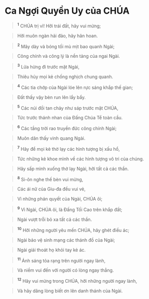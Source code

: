 

# Ca Ngợi Quyền Uy của CHÚA

> <sup><b>1</b></sup> CHÚA trị vì! Hỡi trái đất, hãy vui mừng;
>


> Hỡi muôn ngàn hải đảo, hãy hân hoan.
>


> <sup><b>2</b></sup> Mây dày và bóng tối mù mịt bao quanh Ngài;
>


> Công chính và công lý là nền tảng của ngai Ngài.
>


> <sup><b>3</b></sup> Lửa hừng đi trước mặt Ngài,
>


> Thiêu hủy mọi kẻ chống nghịch chung quanh.
>


> <sup><b>4</b></sup> Các tia chớp của Ngài lóe lên rực sáng khắp thế gian;
>


> Đất thấy vậy bèn run lên lẩy bẩy.
>


> <sup><b>5</b></sup> Các núi đồi tan chảy như sáp trước mặt CHÚA,
>


> Tức trước thánh nhan của Đấng Chúa Tể toàn cầu.
>


> <sup><b>6</b></sup> Các tầng trời rao truyền đức công chính Ngài;
>


> Muôn dân thấy vinh quang Ngài.
>


> <sup><b>7</b></sup> Hãy để mọi kẻ thờ lạy các hình tượng bị xấu hổ,
>


> Tức những kẻ khoe mình về các hình tượng vô tri của chúng.
>


> Hãy sấp mình xuống thờ lạy Ngài, hỡi tất cả các thần.
>


> <sup><b>8</b></sup> Si-ôn nghe thế bèn vui mừng,
>


> Các ái nữ của Giu-đa đều vui vẻ,
>


> Vì những phán quyết của Ngài, CHÚA ôi;
>


> <sup><b>9</b></sup> Vì Ngài, CHÚA ôi, là Đấng Tối Cao trên khắp đất;
>


> Ngài vượt trỗi bỏ xa tất cả các thần.
>


> <sup><b>10</b></sup> Hỡi những người yêu mến CHÚA, hãy ghét điều ác;
>


> Ngài bảo vệ sinh mạng các thánh đồ của Ngài;
>


> Ngài giải thoát họ khỏi tay kẻ ác.
>


> <sup><b>11</b></sup> Ánh sáng tỏa rạng trên người ngay lành,
>


> Và niềm vui đến với người có lòng ngay thẳng.
>


> <sup><b>12</b></sup> Hãy vui mừng trong CHÚA, hỡi những người ngay lành,
>


> Và hãy dâng lòng biết ơn lên danh thánh của Ngài.
>

